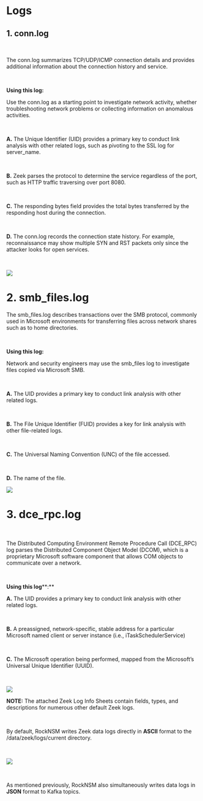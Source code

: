 # Logs
## 1. conn.log

﻿

The conn.log summarizes TCP/UDP/ICMP connection details and provides additional information about the connection history and service.

﻿

**Using this log:**

Use the conn.log as a starting point to investigate network activity, whether troubleshooting network problems or collecting information on anomalous activities.

﻿

**A.** The Unique Identifier (UID) provides a primary key to conduct link analysis with other related logs, such as pivoting to the SSL log for server_name.

﻿

**B.** Zeek parses the protocol to determine the service regardless of the port, such as HTTP traffic traversing over port 8080.

﻿

**C.** The responding bytes field provides the total bytes transferred by the responding host during the connection.

﻿

**D.** The conn.log records the connection state history. For example, reconnaissance may show multiple SYN and RST packets only since the attacker looks for open services.

﻿

![](https://rcs06-minio.pcte.mil/portal-bucket/portal/learning-server/rich-content-images/4883ec95-860c-561f-b45a-ea01f4c5770d?X-Amz-Algorithm=AWS4-HMAC-SHA256&X-Amz-Credential=PCTE-SimSpaceCorp%2F20230610%2Fus-east-1%2Fs3%2Faws4_request&X-Amz-Date=20230610T000000Z&X-Amz-Expires=604800&X-Amz-SignedHeaders=host&X-Amz-Signature=3a7c5d511aa51839584fa30f6a4ff68fb2a114e87e0719f4384ee09620853e43)

# **2. smb_files.log**

The smb_files.log describes transactions over the SMB protocol, commonly used in Microsoft environments for transferring files across network shares such as to home directories.

﻿

**Using this log:**

Network and security engineers may use the smb_files log to investigate files copied via Microsoft SMB.

﻿

**A.** The UID provides a primary key to conduct link analysis with other related logs.

﻿

**B.** The File Unique Identifier (FUID) provides a key for link analysis with other file-related logs.

﻿

**C.** The Universal Naming Convention (UNC) of the file accessed.

﻿

**D.** The name of the file.

![](https://rcs06-minio.pcte.mil/portal-bucket/portal/learning-server/rich-content-images/8f713f06-ff05-5cc3-84cf-4c6b82ea1422?X-Amz-Algorithm=AWS4-HMAC-SHA256&X-Amz-Credential=PCTE-SimSpaceCorp%2F20230610%2Fus-east-1%2Fs3%2Faws4_request&X-Amz-Date=20230610T000000Z&X-Amz-Expires=604800&X-Amz-SignedHeaders=host&X-Amz-Signature=60f365c510a5452339c5e3afedd1d4b90d27d47649db11c84ca01d73c1ddd7d0)

# **3. dce_rpc.log**

﻿

The Distributed Computing Environment Remote Procedure Call (DCE_RPC) log parses the Distributed Component Object Model (DCOM), which is a proprietary Microsoft software component that allows COM objects to communicate over a network.

﻿

**Using this log****:**

**A.** The UID provides a primary key to conduct link analysis with other related logs.

﻿

**B.** A preassigned, network-specific, stable address for a particular Microsoft named client or server instance (i.e., iTaskSchedulerService)

﻿

**C.** The Microsoft operation being performed, mapped from the Microsoft’s Universal Unique Identifier (UUID).

﻿

![](https://rcs06-minio.pcte.mil/portal-bucket/portal/learning-server/rich-content-images/8b6ce8a5-2564-5520-b085-4e68fab1da68?X-Amz-Algorithm=AWS4-HMAC-SHA256&X-Amz-Credential=PCTE-SimSpaceCorp%2F20230610%2Fus-east-1%2Fs3%2Faws4_request&X-Amz-Date=20230610T000000Z&X-Amz-Expires=604800&X-Amz-SignedHeaders=host&X-Amz-Signature=e44de8c5827dad7cf196617ba6fd68d6a66bc9e99da02faeaa35c4217193bd63)

**NOTE:** The attached Zeek Log Info Sheets contain fields, types, and descriptions for numerous other default Zeek logs.

﻿

By default, RockNSM writes Zeek data logs directly in **ASCII** format to the /data/zeek/logs/current directory.

﻿

![](https://rcs06-minio.pcte.mil/portal-bucket/portal/learning-server/rich-content-images/e19afd86-71ed-5ff1-abca-4a3f42365c17?X-Amz-Algorithm=AWS4-HMAC-SHA256&X-Amz-Credential=PCTE-SimSpaceCorp%2F20230610%2Fus-east-1%2Fs3%2Faws4_request&X-Amz-Date=20230610T000000Z&X-Amz-Expires=604800&X-Amz-SignedHeaders=host&X-Amz-Signature=666e58007d8f4e0ddb8175a08fd56a3ce4628a0f8a9e034e96ec6bf9f3d9f8ef)

﻿

As mentioned previously, RockNSM also simultaneously writes data logs in **JSON** format to Kafka topics.